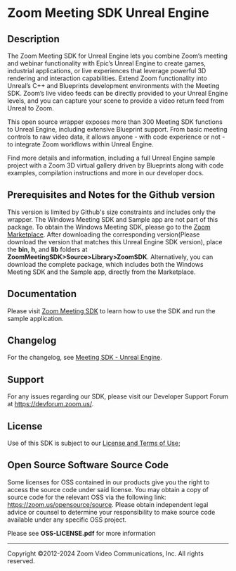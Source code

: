 # Zoom Meeting SDK Unreal Engine

## Description

The Zoom Meeting SDK for Unreal Engine lets you combine Zoom’s meeting and webinar functionality with Epic’s Unreal Engine to create games, industrial applications, or live experiences that leverage powerful 3D rendering and interaction capabilities. Extend Zoom functionality into Unreal’s C++ and Blueprints development environments with the Meeting SDK. Zoom’s live video feeds can be directly provided to your Unreal Engine levels, and you can capture your scene to provide a video return feed from Unreal to Zoom.

This open source wrapper exposes more than 300 Meeting SDK functions to Unreal Engine, including extensive Blueprint support. From basic meeting controls to raw video data, it allows anyone - with code experience or not - to integrate Zoom workflows within Unreal Engine. 

Find more details and information, including a full Unreal Engine sample project with a Zoom 3D virtual gallery driven by Blueprints along with code examples, compilation instructions and more in our developer docs.

## Prerequisites and Notes for the Github version
This version is limited by Github's size constraints and includes only the wrapper. The Windows Meeting SDK and Sample app are not part of this package. To obtain the Windows Meeting SDK, please go to the [Zoom Marketplace](https://marketplace.zoom.us/). After downloading the corresponding version(Please download the version that matches this Unreal Engine SDK version), place the **bin**, **h**, and **lib** folders at **ZoomMeetingSDK>Source>Library>ZoomSDK**. Alternatively, you can download the complete package, which includes both the Windows Meeting SDK and the Sample app, directly from the Marketplace.


## Documentation
Please visit [Zoom Meeting SDK](https://developers.zoom.us/docs/meeting-sdk/) to learn how to use the SDK and run the sample application.

## Changelog

For the changelog, see [Meeting SDK - Unreal Engine](https://developers.zoom.us/changelog/meeting-sdk/).

## Support

For any issues regarding our SDK, please visit our Developer Support Forum at https://devforum.zoom.us/.

## License

Use of this SDK is subject to our [License and Terms of Use](https://explore.zoom.us/docs/en-us/zoom_api_license_and_tou.html);

## Open Source Software Source Code

Some licenses for OSS contained in our products give you the right to access the source code under said license. You may obtain a copy of source code for the relevant OSS via the following link: https://zoom.us/opensource/source. Please obtain independent legal advice or counsel to determine your responsibility to make source code available under any specific OSS project.

Please see **OSS-LICENSE.pdf** for more information  

---
Copyright ©2012-2024 Zoom Video Communications, Inc. All rights reserved.
